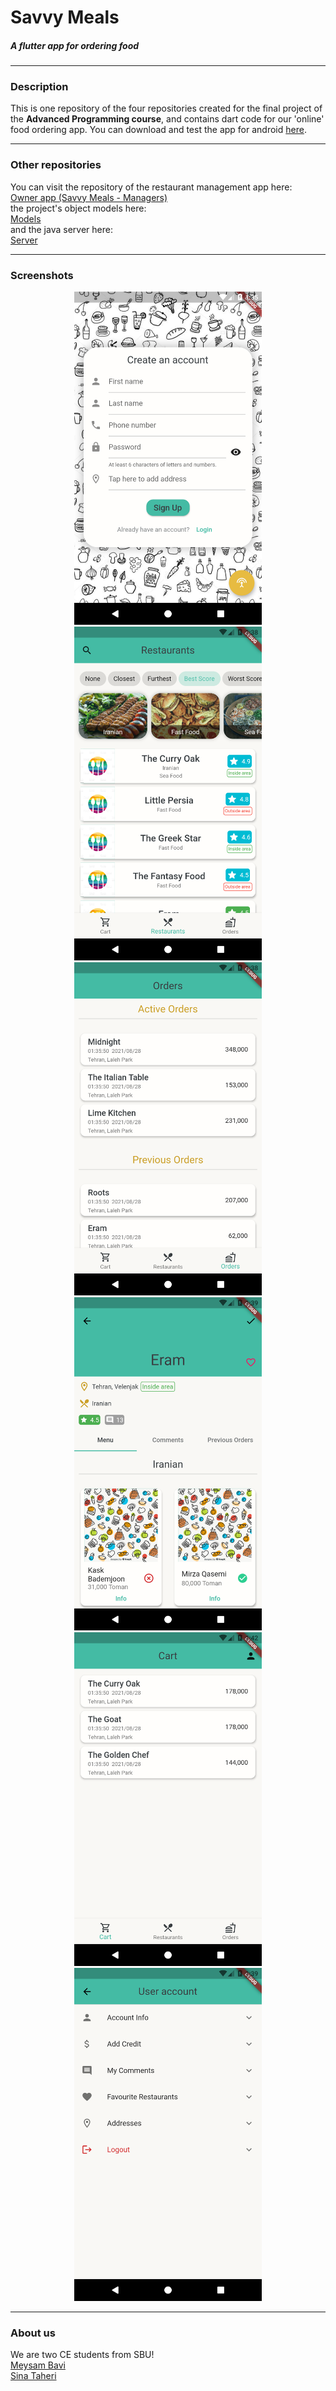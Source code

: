 # Savvy Meals
##### A flutter app for ordering food
----

### Description
This is one repository of the four repositories created for the final project of the **Advanced Programming course**, and contains dart code for our 'online' food ordering app. You can download and test the app for android [here](https://github.com/sinatb/ap_project_USER/releases/download/v1.0.0/app-release.apk).

---

### Other repositories
You can visit the repository of the restaurant management app here:  
[Owner app (Savvy Meals - Managers)](https://github.com/sinatb/ap_project_RESTAURANT)  
the project's object models here:  
[Models](https://github.com/MeysamBavi/ap-project-models)  
and the java server here:  
[Server](https://github.com/MeysamBavi/ap-project-server)  

---

### Screenshots

<div align="center">
    <img src="./screenshots/01.png" width="300"/>
    <img src="./screenshots/02.png" width="300"/>
</div>

<div align="center">
    <img src="./screenshots/03.png" width="300"/>
    <img src="./screenshots/04.png" width="300"/>
</div>

<div align="center">
    <img src="./screenshots/05.png" width="300"/>
    <img src="./screenshots/06.png" width="300"/>
</div>

---

### About us
We are two CE students from SBU!  
[Meysam Bavi](https://github.com/MeysamBavi)  
[Sina Taheri](https://github.com/sinatb)  
